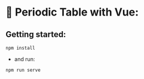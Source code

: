 # 🦕 Periodic Table with Vue:

## Getting started:
```
npm install
```

- and run:

```
npm run serve
```
